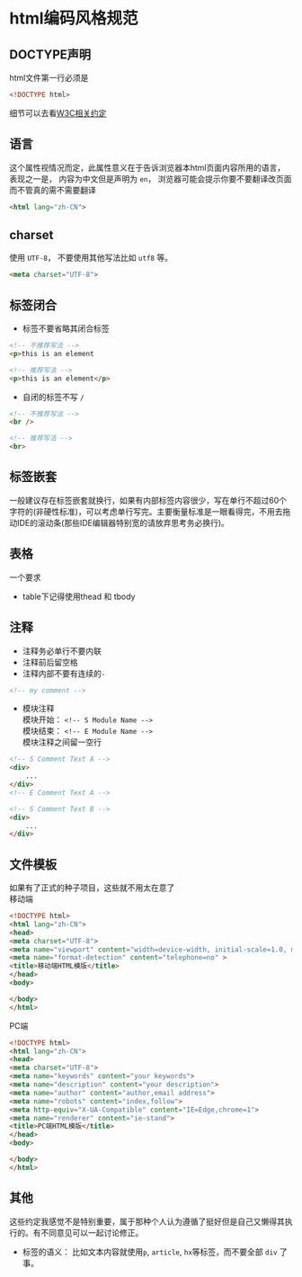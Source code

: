 # html编码风格规范

## DOCTYPE声明
html文件第一行必须是
``` html
<!DOCTYPE html>
```
细节可以去看[W3C相关约定](https://www.w3.org/TR/2014/REC-html5-20141028/syntax.html#the-doctype)

## 语言
这个属性视情况而定，此属性意义在于告诉浏览器本html页面内容所用的语言，表现之一是， 内容为中文但是声明为 `en`， 浏览器可能会提示你要不要翻译改页面而不管真的需不需要翻译
``` html
<html lang="zh-CN">
```

## charset
使用 `UTF-8`， 不要使用其他写法比如 `utf8` 等。
``` html
<meta charset="UTF-8">
```

## 标签闭合
- 标签不要省略其闭合标签  
  

``` html
<!-- 不推荐写法 -->
<p>this is an element

<!-- 推荐写法 -->
<p>this is an element</p>
```
- 自闭的标签不写 `/`  
  
``` html
<!-- 不推荐写法 -->
<br />

<!-- 推荐写法 -->
<br>
```

## 标签嵌套
一般建议存在标签嵌套就换行，如果有内部标签内容很少，写在单行不超过60个字符的(非硬性标准)，可以考虑单行写完。主要衡量标准是一眼看得完，不用去拖动IDE的滚动条(那些IDE编辑器特别宽的请放弃思考务必换行)。

## 表格
一个要求
- table下记得使用thead 和 tbody

## 注释
- 注释务必单行不要内联
- 注释前后留空格
- 注释内部不要有连续的`-`
``` html
<!-- my comment -->
```

- 模块注释  
模块开始： `<!-- S Module Name -->`  
模块结束： `<!-- E Module Name -->`  
模块注释之间留一空行  

``` html
<!-- S Comment Text A -->
<div>
    ...
</div>
<!-- E Comment Text A -->

<!-- S Comment Text B -->	
<div>
    ...
</div>
```


## 文件模板
如果有了正式的种子项目，这些就不用太在意了  
移动端  
  
``` html
<!DOCTYPE html>
<html lang="zh-CN">
<head>
<meta charset="UTF-8">
<meta name="viewport" content="width=device-width, initial-scale=1.0, maximum-scale=1.0, user-scalable=no, shrink-to-fit=no" >
<meta name="format-detection" content="telephone=no" >
<title>移动端HTML模版</title>
</head>
<body>

</body>
</html>
```
PC端  
  
``` html
<!DOCTYPE html>
<html lang="zh-CN">
<head>
<meta charset="UTF-8">
<meta name="keywords" content="your keywords">
<meta name="description" content="your description">
<meta name="author" content="author,email address">
<meta name="robots" content="index,follow">
<meta http-equiv="X-UA-Compatible" content="IE=Edge,chrome=1">
<meta name="renderer" content="ie-stand">
<title>PC端HTML模版</title>
</head>
<body>

</body>
</html>
```



## 其他
这些约定我感觉不是特别重要，属于那种个人认为遵循了挺好但是自己又懒得其执行的。有不同意见可以一起讨论修正。
- 标签的语义： 比如文本内容就使用`p`, `article`, `hx`等标签，而不要全部 `div` 了事。

